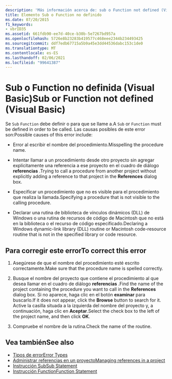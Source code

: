```yaml
---
description: 'Más información acerca de: sub o Function not defined (Visual Basic)'
title: Elemento Sub o Function no definido
ms.date: 07/20/2015
f1_keywords:
- vbrID35
ms.assetid: 661fdb90-ee7d-40ce-b30b-5e7267bd957a
ms.openlocfilehash: 5726e8b23283b419577c468eee2344b234493425
ms.sourcegitcommit: ddf7edb67715a5b9a45e3dd44536dabc153c1de0
ms.translationtype: MT
ms.contentlocale: es-ES
ms.lasthandoff: 02/06/2021
ms.locfileid: "99641387"
---
```

# <a name="sub-or-function-not-defined-visual-basic"></a><span data-ttu-id="ec2d5-103">Sub o Function no definida (Visual Basic)</span><span class="sxs-lookup"><span data-stu-id="ec2d5-103">Sub or Function not defined (Visual Basic)</span></span>

<span data-ttu-id="ec2d5-104">Se `Sub` `Function` debe definir o para que se llame a.</span><span class="sxs-lookup"><span data-stu-id="ec2d5-104">A `Sub` or `Function` must be defined in order to be called.</span></span> <span data-ttu-id="ec2d5-105">Las causas posibles de este error son:</span><span class="sxs-lookup"><span data-stu-id="ec2d5-105">Possible causes of this error include:</span></span>  
  
- <span data-ttu-id="ec2d5-106">Error al escribir el nombre del procedimiento.</span><span class="sxs-lookup"><span data-stu-id="ec2d5-106">Misspelling the procedure name.</span></span>  
  
- <span data-ttu-id="ec2d5-107">Intentar llamar a un procedimiento desde otro proyecto sin agregar explícitamente una referencia a ese proyecto en el cuadro de diálogo **referencias** .</span><span class="sxs-lookup"><span data-stu-id="ec2d5-107">Trying to call a procedure from another project without explicitly adding a reference to that project in the **References** dialog box.</span></span>  
  
- <span data-ttu-id="ec2d5-108">Especificar un procedimiento que no es visible para el procedimiento que realiza la llamada.</span><span class="sxs-lookup"><span data-stu-id="ec2d5-108">Specifying a procedure that is not visible to the calling procedure.</span></span>  
  
- <span data-ttu-id="ec2d5-109">Declarar una rutina de biblioteca de vínculos dinámicos (DLL) de Windows o una rutina de recursos de código de Macintosh que no está en la biblioteca o el recurso de código especificado.</span><span class="sxs-lookup"><span data-stu-id="ec2d5-109">Declaring a Windows dynamic-link library (DLL) routine or Macintosh code-resource routine that is not in the specified library or code resource.</span></span>  
  
## <a name="to-correct-this-error"></a><span data-ttu-id="ec2d5-110">Para corregir este error</span><span class="sxs-lookup"><span data-stu-id="ec2d5-110">To correct this error</span></span>  
  
1. <span data-ttu-id="ec2d5-111">Asegúrese de que el nombre del procedimiento esté escrito correctamente.</span><span class="sxs-lookup"><span data-stu-id="ec2d5-111">Make sure that the procedure name is spelled correctly.</span></span>  
  
2. <span data-ttu-id="ec2d5-112">Busque el nombre del proyecto que contiene el procedimiento al que desea llamar en el cuadro de diálogo **referencias** .</span><span class="sxs-lookup"><span data-stu-id="ec2d5-112">Find the name of the project containing the procedure you want to call in the **References** dialog box.</span></span> <span data-ttu-id="ec2d5-113">Si no aparece, haga clic en el botón **examinar** para buscarlo.</span><span class="sxs-lookup"><span data-stu-id="ec2d5-113">If it does not appear, click the **Browse** button to search for it.</span></span> <span data-ttu-id="ec2d5-114">Active la casilla situada a la izquierda del nombre del proyecto y, a continuación, haga clic en **Aceptar**.</span><span class="sxs-lookup"><span data-stu-id="ec2d5-114">Select the check box to the left of the project name, and then click **OK**.</span></span>  
  
3. <span data-ttu-id="ec2d5-115">Compruebe el nombre de la rutina.</span><span class="sxs-lookup"><span data-stu-id="ec2d5-115">Check the name of the routine.</span></span>  
  
## <a name="see-also"></a><span data-ttu-id="ec2d5-116">Vea también</span><span class="sxs-lookup"><span data-stu-id="ec2d5-116">See also</span></span>

- [<span data-ttu-id="ec2d5-117">Tipos de error</span><span class="sxs-lookup"><span data-stu-id="ec2d5-117">Error Types</span></span>](../../programming-guide/language-features/error-types.md)
- [<span data-ttu-id="ec2d5-118">Administrar referencias en un proyecto</span><span class="sxs-lookup"><span data-stu-id="ec2d5-118">Managing references in a project</span></span>](/visualstudio/ide/managing-references-in-a-project)
- [<span data-ttu-id="ec2d5-119">Instrucción Sub</span><span class="sxs-lookup"><span data-stu-id="ec2d5-119">Sub Statement</span></span>](../statements/sub-statement.md)
- [<span data-ttu-id="ec2d5-120">Instrucción Function</span><span class="sxs-lookup"><span data-stu-id="ec2d5-120">Function Statement</span></span>](../statements/function-statement.md)
